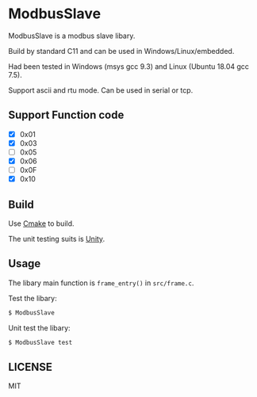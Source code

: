 # ModbusSlave

ModbusSlave is a modbus slave libary. 

Build by standard C11 and can be used in Windows/Linux/embedded. 

Had been tested in Windows (msys gcc 9.3) and Linux (Ubuntu 18.04 gcc 7.5).

Support ascii and rtu mode. Can be used in serial or tcp.

## Support Function code

- [x] 0x01
- [x] 0x03
- [ ] 0x05
- [x] 0x06
- [ ] 0x0F
- [x] 0x10

## Build

Use [Cmake](https://github.com/Kitware/CMake) to build.

The unit testing suits is [Unity](https://github.com/ThrowTheSwitch/Unity).

## Usage

The libary main function is `frame_entry()` in `src/frame.c`.

Test the libary:

```bash
$ ModbusSlave
```

Unit test the libary:

```bash
$ ModbusSlave test
```

## LICENSE

MIT

